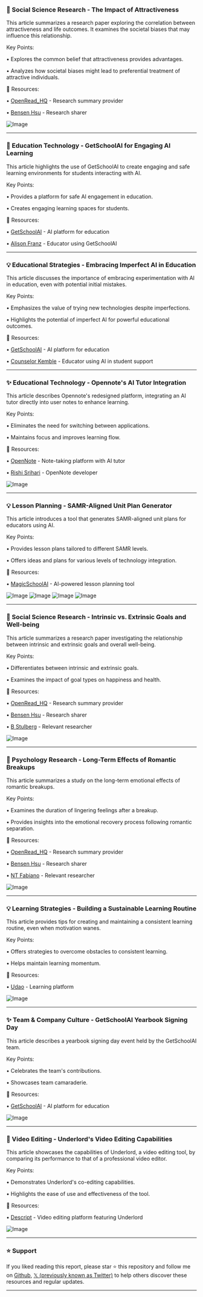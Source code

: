 ### 🤖 Social Science Research - The Impact of Attractiveness

This article summarizes a research paper exploring the correlation between attractiveness and life outcomes.  It examines the societal biases that may influence this relationship.

Key Points:

• Explores the common belief that attractiveness provides advantages.

• Analyzes how societal biases might lead to preferential treatment of attractive individuals.


🔗 Resources:

• [OpenRead_HQ](https://x.com/OpenRead_HQ) - Research summary provider

• [Bensen Hsu](https://x.com/BensenHsu) - Research sharer

![Image](https://pbs.twimg.com/media/GyE4nNybwAEZF2Y?format=jpg&name=small)


---

### 🚀 Education Technology - GetSchoolAI for Engaging AI Learning

This article highlights the use of GetSchoolAI to create engaging and safe learning environments for students interacting with AI.

Key Points:

• Provides a platform for safe AI engagement in education.

• Creates engaging learning spaces for students.


🔗 Resources:

• [GetSchoolAI](https://x.com/GetSchoolAI) - AI platform for education

• [Alison Franz](https://x.com/alisonmfranz) - Educator using GetSchoolAI

---

### 💡 Educational Strategies - Embracing Imperfect AI in Education

This article discusses the importance of embracing experimentation with AI in education, even with potential initial mistakes.

Key Points:

• Emphasizes the value of trying new technologies despite imperfections.

• Highlights the potential of imperfect AI for powerful educational outcomes.


🔗 Resources:

• [GetSchoolAI](https://x.com/GetSchoolAI) - AI platform for education

• [Counselor Kemble](https://x.com/CounselorKemble) - Educator using AI in student support

---

### ✨ Educational Technology - Opennote's AI Tutor Integration

This article describes Opennote's redesigned platform, integrating an AI tutor directly into user notes to enhance learning.

Key Points:

• Eliminates the need for switching between applications.

• Maintains focus and improves learning flow.


🔗 Resources:

• [OpenNote](https://x.com/opennote_me) - Note-taking platform with AI tutor

• [Rishi Srihari](https://x.com/rishi_srihari) -  OpenNote developer

![Image](https://pbs.twimg.com/amplify_video_thumb/1952407840653713409/img/d3rSHkhIJdRO4GXN.jpg)


---

### 💡 Lesson Planning - SAMR-Aligned Unit Plan Generator

This article introduces a tool that generates SAMR-aligned unit plans for educators using AI.

Key Points:

• Provides lesson plans tailored to different SAMR levels.

• Offers ideas and plans for various levels of technology integration.


🔗 Resources:

• [MagicSchoolAI](https://x.com/magicschoolai) - AI-powered lesson planning tool

![Image](https://pbs.twimg.com/media/GxhYOMNWEAAiviC?format=jpg&name=360x360)
![Image](https://pbs.twimg.com/media/GxhYPZRXMAIME4F?format=jpg&name=360x360)
![Image](https://pbs.twimg.com/media/GxhYQoCWkAAaJy5?format=jpg&name=360x360)
![Image](https://pbs.twimg.com/media/GxhYR2XXAAAO4Lw?format=jpg&name=360x360)


---

### 🤖 Social Science Research - Intrinsic vs. Extrinsic Goals and Well-being

This article summarizes a research paper investigating the relationship between intrinsic and extrinsic goals and overall well-being.

Key Points:

• Differentiates between intrinsic and extrinsic goals.

• Examines the impact of goal types on happiness and health.


🔗 Resources:

• [OpenRead_HQ](https://x.com/OpenRead_HQ) - Research summary provider

• [Bensen Hsu](https://x.com/BensenHsu) - Research sharer

• [B Stulberg](https://x.com/BStulberg) - Relevant researcher

![Image](https://pbs.twimg.com/media/GxhRRoqaUAA-xiP?format=jpg&name=small)


---

### 🤖 Psychology Research - Long-Term Effects of Romantic Breakups

This article summarizes a study on the long-term emotional effects of romantic breakups.

Key Points:

• Examines the duration of lingering feelings after a breakup.

• Provides insights into the emotional recovery process following romantic separation.


🔗 Resources:

• [OpenRead_HQ](https://x.com/OpenRead_HQ) - Research summary provider

• [Bensen Hsu](https://x.com/BensenHsu) - Research sharer

• [NT Fabiano](https://x.com/NTFabiano) - Relevant researcher

![Image](https://pbs.twimg.com/media/GxWmS7UbgAADUy3?format=jpg&name=small)


---

### 💡 Learning Strategies - Building a Sustainable Learning Routine

This article provides tips for creating and maintaining a consistent learning routine, even when motivation wanes.

Key Points:

• Offers strategies to overcome obstacles to consistent learning.

• Helps maintain learning momentum.


🔗 Resources:

• [Udao](https://x.com/udao_official) - Learning platform


![Image](https://pbs.twimg.com/amplify_video_thumb/1951642620402221056/img/2FWQL0oNKF-3q3yK.jpg)


---

### ✨ Team & Company Culture - GetSchoolAI Yearbook Signing Day

This article describes a yearbook signing day event held by the GetSchoolAI team.

Key Points:

• Celebrates the team's contributions.

• Showcases team camaraderie.


🔗 Resources:

• [GetSchoolAI](https://x.com/GetSchoolAI) - AI platform for education


![Image](https://pbs.twimg.com/media/GxWiFFoWcAADjX8?format=jpg&name=small)


---

### 🚀 Video Editing - Underlord's Video Editing Capabilities

This article showcases the capabilities of Underlord, a video editing tool, by comparing its performance to that of a professional video editor.

Key Points:

• Demonstrates Underlord's co-editing capabilities.

• Highlights the ease of use and effectiveness of the tool.


🔗 Resources:

• [Descript](https://x.com/DescriptApp) - Video editing platform featuring Underlord

![Image](https://pbs.twimg.com/amplify_video_thumb/1950924506081513472/img/tMVs87MIUeC6U5FF.jpg)


---

### ⭐️ Support

If you liked reading this report, please star ⭐️ this repository and follow me on [Github](https://github.com/Drix10), [𝕏 (previously known as Twitter)](https://x.com/DRIX_10_) to help others discover these resources and regular updates.

---